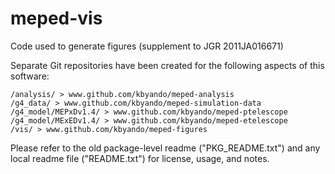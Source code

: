 # meped-vis
Code used to generate figures (supplement to JGR 2011JA016671) 

Separate Git repositories have been created for the following aspects of this software:

	/analysis/ > www.github.com/kbyando/meped-analysis
	/g4_data/ > www.github.com/kbyando/meped-simulation-data
	/g4_model/MEPxDv1.4/ > www.github.com/kbyando/meped-ptelescope  
	/g4_model/MExEDv1.4/ > www.github.com/kbyando/meped-etelescope  
	/vis/ > www.github.com/kbyando/meped-figures

Please refer to the old package-level readme ("PKG_README.txt") and any local readme file ("README.txt") for license, usage, and notes. 
